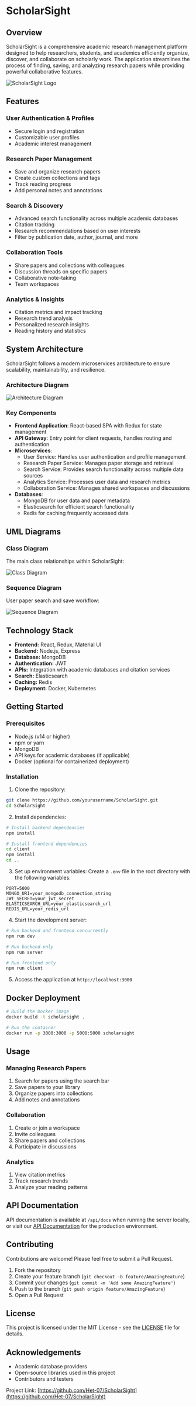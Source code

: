 # ScholarSight

## Overview

ScholarSight is a comprehensive academic research management platform designed to help researchers, students, and academics efficiently organize, discover, and collaborate on scholarly work. The application streamlines the process of finding, saving, and analyzing research papers while providing powerful collaborative features.

![ScholarSight Logo](./documentation/images/logo.png)

## Features

### User Authentication & Profiles

- Secure login and registration
- Customizable user profiles
- Academic interest management

### Research Paper Management

- Save and organize research papers
- Create custom collections and tags
- Track reading progress
- Add personal notes and annotations

### Search & Discovery

- Advanced search functionality across multiple academic databases
- Citation tracking
- Research recommendations based on user interests
- Filter by publication date, author, journal, and more

### Collaboration Tools

- Share papers and collections with colleagues
- Discussion threads on specific papers
- Collaborative note-taking
- Team workspaces

### Analytics & Insights

- Citation metrics and impact tracking
- Research trend analysis
- Personalized research insights
- Reading history and statistics

## System Architecture

ScholarSight follows a modern microservices architecture to ensure scalability, maintainability, and resilience.

### Architecture Diagram

![Architecture Diagram](./documentation/diagrams/architecture.png)

### Key Components

- **Frontend Application**: React-based SPA with Redux for state management
- **API Gateway**: Entry point for client requests, handles routing and authentication
- **Microservices**:
  - User Service: Handles user authentication and profile management
  - Research Paper Service: Manages paper storage and retrieval
  - Search Service: Provides search functionality across multiple data sources
  - Analytics Service: Processes user data and research metrics
  - Collaboration Service: Manages shared workspaces and discussions
- **Databases**:
  - MongoDB for user data and paper metadata
  - Elasticsearch for efficient search functionality
  - Redis for caching frequently accessed data

## UML Diagrams

### Class Diagram

The main class relationships within ScholarSight:

![Class Diagram](./documentation/diagrams/class-diagram.png)

### Sequence Diagram

User paper search and save workflow:

![Sequence Diagram](./documentation/diagrams/sequence-diagram.png)

## Technology Stack

- **Frontend:** React, Redux, Material UI
- **Backend:** Node.js, Express
- **Database:** MongoDB
- **Authentication:** JWT
- **APIs:** Integration with academic databases and citation services
- **Search:** Elasticsearch
- **Caching:** Redis
- **Deployment:** Docker, Kubernetes

## Getting Started

### Prerequisites

- Node.js (v14 or higher)
- npm or yarn
- MongoDB
- API keys for academic databases (if applicable)
- Docker (optional for containerized deployment)

### Installation

1. Clone the repository:

```bash
git clone https://github.com/yourusername/ScholarSight.git
cd ScholarSight
```

2. Install dependencies:

```bash
# Install backend dependencies
npm install

# Install frontend dependencies
cd client
npm install
cd ..
```

3. Set up environment variables:
   Create a `.env` file in the root directory with the following variables:

```
PORT=5000
MONGO_URI=your_mongodb_connection_string
JWT_SECRET=your_jwt_secret
ELASTICSEARCH_URL=your_elasticsearch_url
REDIS_URL=your_redis_url
```

4. Start the development server:

```bash
# Run backend and frontend concurrently
npm run dev

# Run backend only
npm run server

# Run frontend only
npm run client
```

5. Access the application at `http://localhost:3000`

## Docker Deployment

```bash
# Build the Docker image
docker build -t scholarsight .

# Run the container
docker run -p 3000:3000 -p 5000:5000 scholarsight
```

## Usage

### Managing Research Papers

1. Search for papers using the search bar
2. Save papers to your library
3. Organize papers into collections
4. Add notes and annotations

### Collaboration

1. Create or join a workspace
2. Invite colleagues
3. Share papers and collections
4. Participate in discussions

### Analytics

1. View citation metrics
2. Track research trends
3. Analyze your reading patterns

## API Documentation

API documentation is available at `/api/docs` when running the server locally, or visit our [API Documentation](https://scholarsight.io/api/docs) for the production environment.

## Contributing

Contributions are welcome! Please feel free to submit a Pull Request.

1. Fork the repository
2. Create your feature branch (`git checkout -b feature/AmazingFeature`)
3. Commit your changes (`git commit -m 'Add some AmazingFeature'`)
4. Push to the branch (`git push origin feature/AmazingFeature`)
5. Open a Pull Request

## License

This project is licensed under the MIT License - see the [LICENSE](LICENSE) file for details.

## Acknowledgements

- Academic database providers
- Open-source libraries used in this project
- Contributors and testers

Project Link: [https://github.com/Het-07/ScholarSight](https://github.com/Het-07/ScholarSight)
